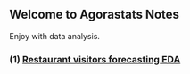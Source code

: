 ## Welcome to Agorastats Notes

Enjoy with data analysis.

### (1) [Restaurant visitors forecasting EDA](https://agorastats.github.io/Notes/notebook)




